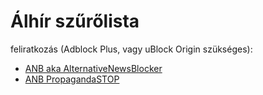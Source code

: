 # Álhír szűrőlista
feliratkozás (Adblock Plus, vagy uBlock Origin szükséges):
- [ANB aka AlternativeNewsBlocker](https://tinyurl.com/t1csiAltNewsBlk)
- [ANB PropagandaSTOP](https://tinyurl.com/t1csiPropSTOP) 

